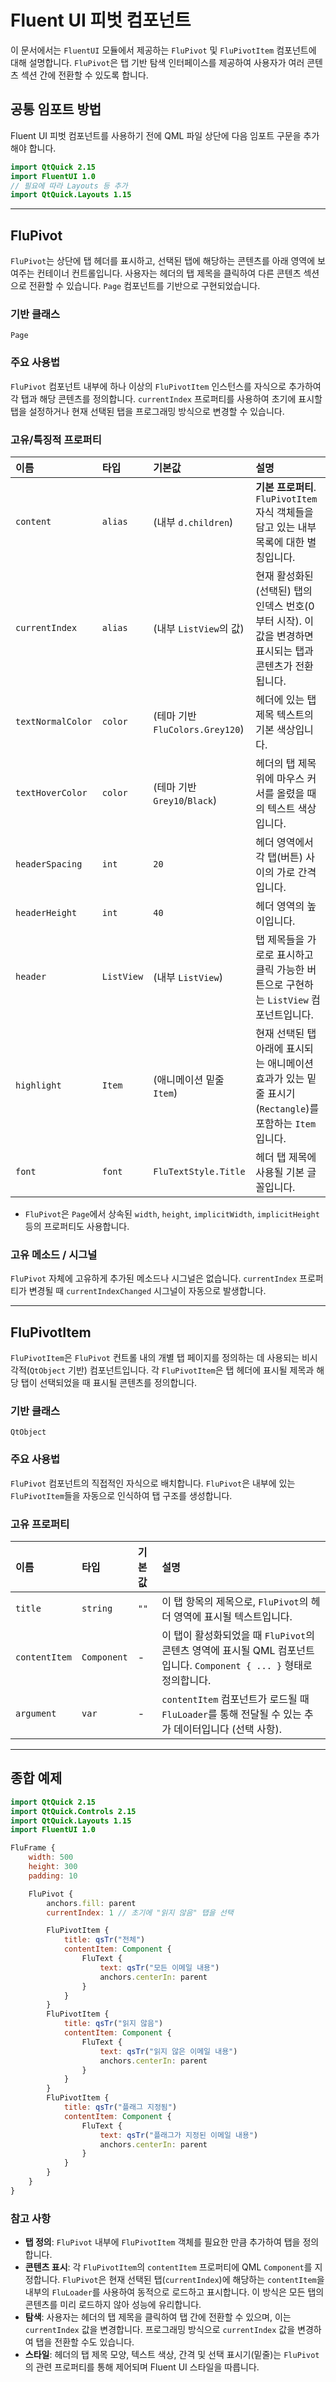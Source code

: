 # Fluent UI 피벗 컴포넌트

이 문서에서는 `FluentUI` 모듈에서 제공하는 `FluPivot` 및 `FluPivotItem` 컴포넌트에 대해 설명합니다. `FluPivot`은 탭 기반 탐색 인터페이스를 제공하여 사용자가 여러 콘텐츠 섹션 간에 전환할 수 있도록 합니다.

## 공통 임포트 방법

Fluent UI 피벗 컴포넌트를 사용하기 전에 QML 파일 상단에 다음 임포트 구문을 추가해야 합니다.

```qml
import QtQuick 2.15
import FluentUI 1.0
// 필요에 따라 Layouts 등 추가
import QtQuick.Layouts 1.15 
```

---

## FluPivot

`FluPivot`는 상단에 탭 헤더를 표시하고, 선택된 탭에 해당하는 콘텐츠를 아래 영역에 보여주는 컨테이너 컨트롤입니다. 사용자는 헤더의 탭 제목을 클릭하여 다른 콘텐츠 섹션으로 전환할 수 있습니다. `Page` 컴포넌트를 기반으로 구현되었습니다.

### 기반 클래스

`Page`

### 주요 사용법

`FluPivot` 컴포넌트 내부에 하나 이상의 `FluPivotItem` 인스턴스를 자식으로 추가하여 각 탭과 해당 콘텐츠를 정의합니다. `currentIndex` 프로퍼티를 사용하여 초기에 표시할 탭을 설정하거나 현재 선택된 탭을 프로그래밍 방식으로 변경할 수 있습니다.

### 고유/특징적 프로퍼티

| 이름               | 타입         | 기본값                      | 설명                                                                                                  |
| :----------------- | :----------- | :-------------------------- | :---------------------------------------------------------------------------------------------------- |
| `content`          | `alias`      | (내부 `d.children`)       | **기본 프로퍼티**. `FluPivotItem` 자식 객체들을 담고 있는 내부 목록에 대한 별칭입니다.                              |
| `currentIndex`     | `alias`      | (내부 `ListView`의 값)      | 현재 활성화된(선택된) 탭의 인덱스 번호(0부터 시작). 이 값을 변경하면 표시되는 탭과 콘텐츠가 전환됩니다.                        |
| `textNormalColor`  | `color`      | (테마 기반 `FluColors.Grey120`) | 헤더에 있는 탭 제목 텍스트의 기본 색상입니다.                                                               |
| `textHoverColor`   | `color`      | (테마 기반 `Grey10`/`Black`) | 헤더의 탭 제목 위에 마우스 커서를 올렸을 때의 텍스트 색상입니다.                                                         |
| `headerSpacing`    | `int`        | `20`                        | 헤더 영역에서 각 탭(버튼) 사이의 가로 간격입니다.                                                              |
| `headerHeight`     | `int`        | `40`                        | 헤더 영역의 높이입니다.                                                                                 |
| `header`           | `ListView`   | (내부 `ListView`)         | 탭 제목들을 가로로 표시하고 클릭 가능한 버튼으로 구현하는 `ListView` 컴포넌트입니다.                                    |
| `highlight`        | `Item`       | (애니메이션 밑줄 `Item`)      | 현재 선택된 탭 아래에 표시되는 애니메이션 효과가 있는 밑줄 표시기(`Rectangle`)를 포함하는 `Item`입니다.                      |
| `font`             | `font`       | `FluTextStyle.Title`        | 헤더 탭 제목에 사용될 기본 글꼴입니다.                                                                      |

*   `FluPivot`은 `Page`에서 상속된 `width`, `height`, `implicitWidth`, `implicitHeight` 등의 프로퍼티도 사용합니다.

### 고유 메소드 / 시그널

`FluPivot` 자체에 고유하게 추가된 메소드나 시그널은 없습니다. `currentIndex` 프로퍼티가 변경될 때 `currentIndexChanged` 시그널이 자동으로 발생합니다.

---

## FluPivotItem

`FluPivotItem`은 `FluPivot` 컨트롤 내의 개별 탭 페이지를 정의하는 데 사용되는 비시각적(`QtObject` 기반) 컴포넌트입니다. 각 `FluPivotItem`은 탭 헤더에 표시될 제목과 해당 탭이 선택되었을 때 표시될 콘텐츠를 정의합니다.

### 기반 클래스

`QtObject`

### 주요 사용법

`FluPivot` 컴포넌트의 직접적인 자식으로 배치합니다. `FluPivot`은 내부에 있는 `FluPivotItem`들을 자동으로 인식하여 탭 구조를 생성합니다.

### 고유 프로퍼티

| 이름          | 타입        | 기본값 | 설명                                                                                                  |
| :------------ | :---------- | :----- | :---------------------------------------------------------------------------------------------------- |
| `title`       | `string`    | `""`   | 이 탭 항목의 제목으로, `FluPivot`의 헤더 영역에 표시될 텍스트입니다.                                                |
| `contentItem` | `Component` | -      | 이 탭이 활성화되었을 때 `FluPivot`의 콘텐츠 영역에 표시될 QML 컴포넌트입니다. `Component { ... }` 형태로 정의합니다. |
| `argument`    | `var`       | -      | `contentItem` 컴포넌트가 로드될 때 `FluLoader`를 통해 전달될 수 있는 추가 데이터입니다 (선택 사항).                      |

---

## 종합 예제

```qml
import QtQuick 2.15
import QtQuick.Controls 2.15
import QtQuick.Layouts 1.15
import FluentUI 1.0

FluFrame {
    width: 500
    height: 300
    padding: 10

    FluPivot {
        anchors.fill: parent
        currentIndex: 1 // 초기에 "읽지 않음" 탭을 선택

        FluPivotItem {
            title: qsTr("전체")
            contentItem: Component {
                FluText {
                    text: qsTr("모든 이메일 내용")
                    anchors.centerIn: parent
                }
            }
        }
        FluPivotItem {
            title: qsTr("읽지 않음")
            contentItem: Component {
                FluText {
                    text: qsTr("읽지 않은 이메일 내용")
                    anchors.centerIn: parent
                }
            }
        }
        FluPivotItem {
            title: qsTr("플래그 지정됨")
            contentItem: Component {
                FluText {
                    text: qsTr("플래그가 지정된 이메일 내용")
                    anchors.centerIn: parent
                }
            }
        }
    }
}
```

### 참고 사항

*   **탭 정의**: `FluPivot` 내부에 `FluPivotItem` 객체를 필요한 만큼 추가하여 탭을 정의합니다.
*   **콘텐츠 표시**: 각 `FluPivotItem`의 `contentItem` 프로퍼티에 QML `Component`를 지정합니다. `FluPivot`은 현재 선택된 탭(`currentIndex`)에 해당하는 `contentItem`을 내부의 `FluLoader`를 사용하여 동적으로 로드하고 표시합니다. 이 방식은 모든 탭의 콘텐츠를 미리 로드하지 않아 성능에 유리합니다.
*   **탐색**: 사용자는 헤더의 탭 제목을 클릭하여 탭 간에 전환할 수 있으며, 이는 `currentIndex` 값을 변경합니다. 프로그래밍 방식으로 `currentIndex` 값을 변경하여 탭을 전환할 수도 있습니다.
*   **스타일**: 헤더의 탭 제목 모양, 텍스트 색상, 간격 및 선택 표시기(밑줄)는 `FluPivot`의 관련 프로퍼티를 통해 제어되며 Fluent UI 스타일을 따릅니다. 